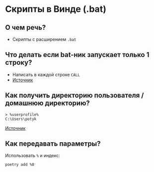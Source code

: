 # Скрипты в Винде (.bat)

## О чем речь?

- Скрипты с расширением `.bat`

## Что делать если bat-ник запускает только 1 строку?

- Написать в каждой строке `CALL`
- [Источник](https://superuser.com/questions/175811/bat-file-only-the-first-line-is-being-executed-why)

## Как получить директорию пользователя / домашнюю директорию?

```shell
> %userprofile%
C:\Users\potyk
``` 

[Источник](https://stackoverflow.com/a/9229022/5500609)


## Как передавать параметры?

Использовать `%` и индекс:

```shell
poetry add %0
```
